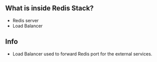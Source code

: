 ## What is inside Redis Stack?
* Redis server
* Load Balancer

## Info 
* Load Balancer used to forward Redis port for the external services.